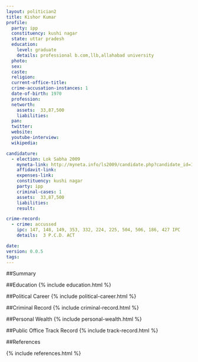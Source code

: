 ```yaml
---
layout: politician2
title: Kishor Kumar
profile: 
  party: ipp
  constituency: kushi nagar
  state: uttar pradesh
  education: 
    level: graduate
    details: professional b.com,llb,allahabad university
  photo: 
  sex: 
  caste: 
  religion: 
  current-office-title: 
  crime-accusation-instances: 1
  date-of-birth: 1970
  profession: 
  networth: 
    assets:  33,87,500
    liabilities: 
  pan: 
  twitter: 
  website: 
  youtube-interview: 
  wikipedia: 

candidature: 
  - election: Lok Sabha 2009
    myneta-link: http://myneta.info/ls2009/candidate.php?candidate_id=1379
    affidavit-link: 
    expenses-link: 
    constituency: kushi nagar 
    party: ipp
    criminal-cases: 1
    assets:  33,87,500
    liabilities: 
    result:  

crime-record: 
  - crime: accussed
    ipc: 147, 148, 149, 353, 332, 224, 225, 504, 506, 186, 427 IPC
    details:  3 P.C.D. ACT  

date: 
version: 0.0.5
tags: 
---
```

##Summary


##Education
{% include education.html %}


##Political Career
{% include political-career.html %}


##Criminal Record
{% include criminal-record.html %}


##Personal Wealth
{% include personal-wealth.html %}


##Public Office Track Record
{% include track-record.html %}


##References


{% include references.html %}